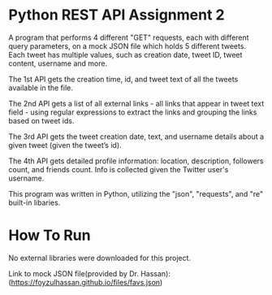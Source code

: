 # Python REST API Assignment 2
A program that performs 4 different "GET" requests, each with different query parameters, on a mock JSON file which holds 5 different tweets. Each tweet has multiple values, such as creation date, tweet ID, tweet content, username and more. 

The 1st API gets the creation time, id, and tweet text of all the tweets available in the file.

The 2nd API gets a list of all external links - all links that appear in tweet text field -  using regular expressions to extract the links and grouping the links based on tweet ids.

The 3rd API gets the tweet creation date, text, and username details about a given tweet (given the tweet’s id).

The 4th API gets detailed profile information: location, description, followers count, and friends count. Info is collected given the Twitter user's username.

This program was written in Python, utilizing the "json", "requests", and "re" built-in libaries.

# How To Run
No external libraries were downloaded for this project.

Link to mock JSON file(provided by Dr. Hassan): (https://foyzulhassan.github.io/files/favs.json)

